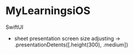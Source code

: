 # MyLearningsiOS

SwiftUI
- sheet presentation
    screen size adjusting -> .presentationDetents([.height(300), .medium])
    